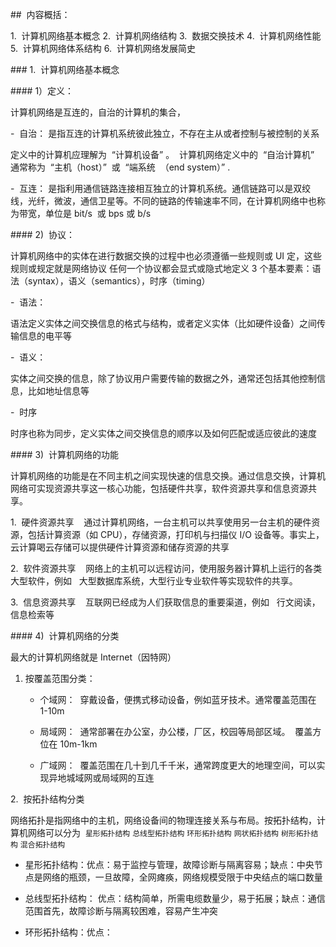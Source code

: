 ##  内容概括：

1.  计算机网络基本概念
2.  计算机网络结构
3.  数据交换技术
4.  计算机网络性能
5.  计算机网络体系结构
6.  计算机网络发展简史

### 1.  计算机网络基本概念

#### 1）定义：

计算机网络是互连的，自治的计算机的集合，

-  自治：
是指互连的计算机系统彼此独立，不存在主从或者控制与被控制的关系

定义中的计算机应理解为  “计算机设备” 。  计算机网络定义中的  “自治计算机”  通常称为  “主机（host）”  或  “端系统  （end system）” .

-  互连：
是指利用通信链路连接相互独立的计算机系统。通信链路可以是双绞线，光纤，微波，通信卫星等。不同的链路的传输速率不同，在计算机网络中也称为带宽，单位是 bit/s  或 bps 或 b/s

#### 2)  协议：

计算机网络中的实体在进行数据交换的过程中也必须遵循一些规则或 UI 定，这些规则或规定就是网络协议
任何一个协议都会显式或隐式地定义 3 个基本要素：语法（syntax），语义（semantics），时序（timing）

-  语法：

语法定义实体之间交换信息的格式与结构，或者定义实体（比如硬件设备）之间传输信息的电平等

-  语义：

实体之间交换的信息，除了协议用户需要传输的数据之外，通常还包括其他控制信息，比如地址信息等

-  时序

时序也称为同步，定义实体之间交换信息的顺序以及如何匹配或适应彼此的速度

#### 3)  计算机网络的功能

计算机网络的功能是在不同主机之间实现快速的信息交换。通过信息交换，计算机网络可实现资源共享这一核心功能，包括硬件共享，软件资源共享和信息资源共享。

1.  硬件资源共享
   通过计算机网络，一台主机可以共享使用另一台主机的硬件资源，包括计算资源（如 CPU），存储资源，打印机与扫描仪 I/O 设备等。事实上，云计算喝云存储可以提供硬件计算资源和储存资源的共享

2.  软件资源共享
   网络上的主机可以远程访问，使用服务器计算机上运行的各类大型软件，例如   大型数据库系统，大型行业专业软件等实现软件的共享。

3.  信息资源共享
   互联网已经成为人们获取信息的重要渠道，例如   行文阅读，信息检索等

#### 4)  计算机网络的分类

最大的计算机网络就是 Internet（因特网）

1. 按覆盖范围分类：

   - 个域网：  穿戴设备，便携式移动设备，例如蓝牙技术。通常覆盖范围在 1-10m

   - 局域网：  通常部署在办公室，办公楼，厂区，校园等局部区域。  覆盖方位在 10m-1km

   - 广域网：  覆盖范围在几十到几千千米，通常跨度更大的地理空间，可以实现异地城域网或局域网的互连

2.  按拓扑结构分类

网络拓扑是指网络中的主机，网络设备间的物理连接关系与布局。按拓扑结构，计算机网络可以分为  `星形拓扑结构` `总线型拓扑结构` `环形拓扑结构` `网状拓扑结构` `树形拓扑结构` `混合拓扑结构`

- 星形拓扑结构：优点：易于监控与管理，故障诊断与隔离容易；缺点：中央节点是网络的瓶颈，一旦故障，全网瘫痪，网络规模受限于中央结点的端口数量

- 总线型拓扑结构： 优点：结构简单，所需电缆数量少，易于拓展；缺点：通信范围首先，故障诊断与隔离较困难，容易产生冲突

- 环形拓扑结构：优点：
